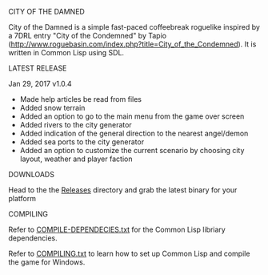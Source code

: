 CITY OF THE DAMNED

City of the Damned is a simple fast-paced coffeebreak roguelike inspired by a 7DRL entry "City of the Condemned" by Tapio (http://www.roguebasin.com/index.php?title=City_of_the_Condemned). 
It is written in Common Lisp using SDL.

LATEST RELEASE

Jan 29, 2017 v1.0.4

- Made help articles be read from files
- Added snow terrain
- Added an option to go to the main menu from the game over screen
- Added rivers to the city generator
- Added indication of the general direction to the nearest angel/demon
- Added sea ports to the city generator
- Added an option to customize the current scenario by choosing city layout, weather and player faction

DOWNLOADS

Head to the the [Releases](https://github.com/gwathlobal/CotD/releases) directory and grab the latest binary for your platform

COMPILING

Refer to [COMPILE-DEPENDECIES.txt](https://github.com/gwathlobal/CotD/blob/master/COMPILE-DEPENDECIES.txt) for the Common Lisp libriary dependencies.

Refer to [COMPILING.txt](https://github.com/gwathlobal/CotD/blob/master/COMPILING.txt) to learn how to set up Common Lisp and compile the game for Windows.